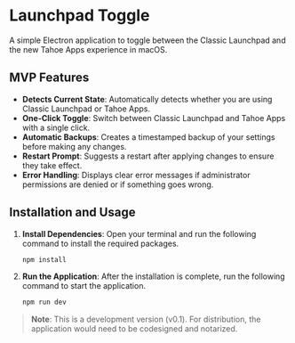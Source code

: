# Launchpad Toggle

A simple Electron application to toggle between the Classic Launchpad and the new Tahoe Apps experience in macOS.

## MVP Features

- **Detects Current State**: Automatically detects whether you are using Classic Launchpad or Tahoe Apps.
- **One-Click Toggle**: Switch between Classic Launchpad and Tahoe Apps with a single click.
- **Automatic Backups**: Creates a timestamped backup of your settings before making any changes.
- **Restart Prompt**: Suggests a restart after applying changes to ensure they take effect.
- **Error Handling**: Displays clear error messages if administrator permissions are denied or if something goes wrong.

## Installation and Usage

1.  **Install Dependencies**:
    Open your terminal and run the following command to install the required packages.

    ```bash
    npm install
    ```

2.  **Run the Application**:
    After the installation is complete, run the following command to start the application.
    ```bash
    npm run dev
    ```

> **Note**: This is a development version (v0.1). For distribution, the application would need to be codesigned and notarized.
